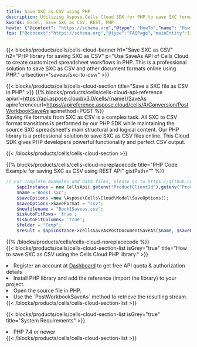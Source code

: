 ```yaml
---
title: Save SXC as CSV using PHP 
description: Utilizing Aspose.Cells Cloud SDK for PHP to save SXC format file as CSV format file. 
kwords: Excel, Save SXC as CSV, REST, PHP
howto: {"@context": "https://schema.org","@type": "HowTo","name": "How to save SXC as CSV using the Cells Cloud PHP library.","description": "How to save SXC as CSV using the Cells Cloud PHP library.","image": {"@type": "ImageObject"},"url": "/php/saveas/sxc-to-csv/","step": [{ "@type": "HowToStep","name": "How to save SXC as CSV using the Cells Cloud PHP library. step 1", "image": {"@type": "ImageObject",},"url": "/php/saveas/sxc-to-csv/","text": "Register an account at <a href='https://dashboard.aspose.cloud/'>Dashboard</a> to get free API quota & authorization details",},{ "@type": "HowToStep","name": "How to save SXC as CSV using the Cells Cloud PHP library. step 1", "image": {"@type": "ImageObject",},"url": "/php/saveas/sxc-to-csv/","text": "Install PHP library and add the reference (import the library) to your project.",},{ "@type": "HowToStep","name": "How to save SXC as CSV using the Cells Cloud PHP library. step 1", "image": {"@type": "ImageObject",},"url": "/php/saveas/sxc-to-csv/","text": "Open the source file in PHP.",},{ "@type": "HowToStep","name": "How to save SXC as CSV using the Cells Cloud PHP library. step 1", "image": {"@type": "ImageObject",},"url": "/php/saveas/sxc-to-csv/","text": "Use the `PostWorkbookSaveAs` method to retrieve the resulting stream.",}, ],"supply": {"@type": "HowToSupply","name": "document"},"tool": [{"@type": "HowToTool","name": "phpstorm, Visual Studio Code, Eclipse"},{"@type": "HowToTool","name": "Aspose Cells"}],"totalTime": "PT6M"}
fqa: {"@context":"https://schema.org","@type":"FAQPage","mainEntity":[{"@type":"Question","name":"Why save file as other formats file in C# using REST API?","acceptedAnswer":{"@type":"Answer","text":"Documents are encoded in many ways, and some files may be incompatible with the software you use. To open and read such files, just save them as appropriate file formats.<br/><ol><li>Install .NET SDK and add the reference (import the library) to your project.</li><li>Open the source file in C# using REST API.</li><li>Call the PostWorkbookSaveAsRequest() method, passing an output filename with required extension.</li><li>Get the result of save as a separate file.</li></ol>"}},{"@type":"Question","name":"What file formats can I save as with your C# library?","acceptedAnswer":{"@type":"Answer","text":"We support a variety of file formats for conversion using .NET library, including XLSX, Excel, xls , PDF, CSV, HTML, Markdown, XML, PNG, JPG, TIFF, Json, TXT and many more."}},{"@type":"Question","name":"What is the maximum allowed file size for conversion using this .NET library?","acceptedAnswer":{"@type":"Answer","text":"There are no file size limits for format conversions using .NET library."}}]}
---
```



{{< blocks/products/cells/cells-cloud-banner h1="Save SXC as CSV" h2="PHP library for saving SXC as CSV" p="Use SaveAs API of Cells Cloud to create customized spreadsheet workflows in PHP. This is a professional solution to save SXC as CSV and other document formats online using PHP." urlsection="saveas/sxc-to-csv/" >}}

{{< blocks/products/cells/cells-cloud-section  title="Save a SXC file as CSV in PHP" >}}
{{% blocks/products/cells/cells-cloud-api-reference  apiurl=https://api.aspose.cloud/v3.0/cells/{name}/SaveAs  apireferenceurl=https://apireference.aspose.cloud/cells/#/Conversion/PostWorkbookSaveAs  apimethod=POST %}}
<br/>
Saving file formats from SXC as CSV is a complex task. All SXC to CSV format transitions is performed by our PHP SDK while maintaining the source SXC spreadsheet's main structural and logical content. Our PHP library is a professional solution to save SXC as CSV files online. This Cloud SDK gives PHP developers powerful functionality and perfect CSV output.

{{< /blocks/products/cells/cells-cloud-section >}}

{{% blocks/products/cells/cells-cloud-noreplacecode title="PHP Code Example for saving SXC as CSV using REST API" gistPath="" %}}
  
```php
// For complete examples and data files, please go to https://github.com/aspose-cells-cloud/aspose-cells-cloud-php/
    $apiInstance = new CellsApi( getenv("ProductClientId"),getenv("ProductClientSecret") );
    $name ='Book1.sxc';
    $saveOptions =new \Aspose\Cells\Cloud\Model\SaveOptions();
    $saveOptions->SaveFormat = "csv";
    $newfilename = "Book1Saveas.csv";
    $isAutoFitRows= 'true';
    $isAutoFitColumns= 'true';
    $folder = "Temp";
    $result = $apiInstance->cellsSaveAsPostDocumentSaveAs($name, $saveOptions, $newfilename,$isAutoFitRows, $isAutoFitColumns, $folder);
```
  
{{% /blocks/products/cells/cells-cloud-noreplacecode  %}}
<br/>
{{< blocks/products/cells/cells-cloud-section-list isGrey="true"  title="How to save SXC as CSV using the Cells Cloud PHP library." >}}
<li>Register an account at <a href="https://dashboard.aspose.cloud/">Dashboard</a> to get free API quota & authorization details</li>
<li>Install PHP library and add the reference (import the library) to your project.</li>
<li>Open the source file in PHP.</li>
<li>Use the `PostWorkbookSaveAs` method to retrieve the resulting stream.</li>
{{< /blocks/products/cells/cells-cloud-section-list >}}

{{< blocks/products/cells/cells-cloud-section-list isGrey="true"  title="System Requirements" >}}
<li>PHP 7.4 or newer</li>
{{< /blocks/products/cells/cells-cloud-section-list >}}
